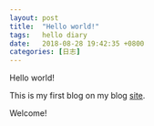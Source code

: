 ```yaml
---
layout: post
title:  "Hello world!"
tags:   hello diary
date:   2018-08-28 19:42:35 +0800
categories: [日志] 
---
```

Hello world!

This is my first blog on my blog [site](http://sanzhixiaozhu.top/).

Welcome!

